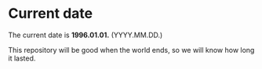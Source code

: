 # Current date

The current date is **1996.01.01.** (YYYY.MM.DD.)

This repository will be good when the world ends, so we will know how long it lasted.